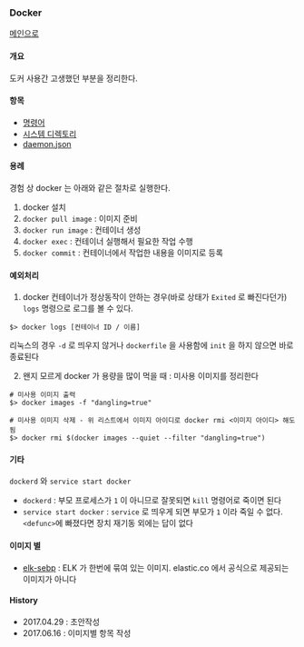 ### Docker 

[메인으로](https://github.com/juneyoung/DEV-INFOS)

#### 개요
도커 사용간 고생했던 부분을 정리한다.

#### 항목
- [명령어](https://github.com/juneyoung/DEV-INFOS/blob/master/Docker/command/command.md)
- [시스템 디렉토리](https://github.com/juneyoung/DEV-INFOS/blob/master/Docker/sysdir/sysdir.md)
- [daemon.json](https://github.com/juneyoung/DEV-INFOS/blob/master/Docker/daemon/daemon.md)

#### 용례
경험 상 docker 는 아래와 같은 절차로 실행한다.
1. docker 설치
2. `docker pull image` : 이미지 준비
3. `docker run image` : 컨테이너 생성
4. `docker exec` : 컨테이너 실행해서 필요한 작업 수행
5. `docker commit` : 컨테이너에서 작업한 내용을 이미지로 등록

#### 예외처리
1. docker 컨테이너가 정상동작이 안하는 경우(바로 상태가 `Exited` 로 빠진다던가) `logs` 명령으로 로그를 볼 수 있다.
```
$> docker logs [컨테이너 ID / 이름]
```
리눅스의 경우 `-d` 로 띄우지 않거나 `dockerfile` 을 사용함에 `init` 을 하지 않으면 바로 종료된다

2. 왠지 모르게 docker 가 용량을 많이 먹을 때 : 미사용 이미지를 정리한다
```
# 미사용 이미지 출력
$> docker images -f "dangling=true"

# 미사용 이미지 삭제 - 위 리스트에서 이미지 아이디로 docker rmi <이미지 아이디> 해도 됨
$> docker rmi $(docker images --quiet --filter "dangling=true")
```


#### 기타
`dockerd` 와 `service start docker` 
- `dockerd` : 부모 프로세스가 `1` 이 아니므로 잘못되면 `kill` 명령어로 죽이면 된다
- `service start docker` : `service` 로 띄우게 되면 부모가 `1` 이라 죽일 수 없다. `<defunc>`에 빠졌다면 장치 재기동 외에는 답이 없다

#### 이미지 별
- [elk-sebp](https://github.com/juneyoung/DEV-INFOS/blob/master/Docker/images/docker_elk_sebp.md) : ELK 가 한번에 묶여 있는 이미지. elastic.co 에서 공식으로 제공되는 이미지가 아니다

#### History
- 2017.04.29 : 초안작성
- 2017.06.16 : 이미지별 항목 작성
